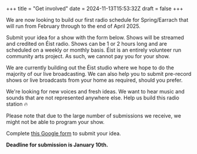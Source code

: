 +++
title = "Get involved"
date = 2024-11-13T15:53:32Z
draft = false
+++

We are now looking to build our first radio schedule for Spring/Earrach that will run from February through to the end of April 2025.

Submit your idea for a show with the form below. Shows will be streamed and credited on Éist radio. Shows can be 1 or 2 hours long and are scheduled on a weekly or monthly basis. Éist is an entirely volunteer run community arts project. As such, we cannot pay you for your show.

We are currently building out the Éist studio where we hope to do the majority of our live broadcasting. We can also help you to submit pre-record shows or live broadcasts from your home as required, should you prefer.

We're looking for new voices and fresh ideas. We want to hear music and sounds that are not represented anywhere else. Help us build this radio station 🔥

Please note that due to the large number of submissions we receive, we might not be able to program your show.

Complete [this Google form](https://forms.gle/hBzSwgGBKBHwUwVh9 "Submit an idea for an Éist radio show") to submit your idea.

**Deadline for submission is January 10th.**